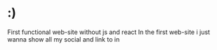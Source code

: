 # :)
First functional web-site without js and react In the first web-site i just wanna show all my social and link to in